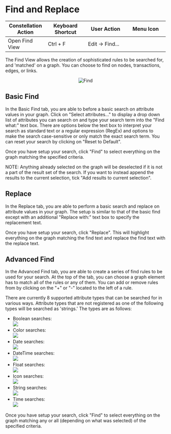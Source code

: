 # Find and Replace

<table class="table table-striped">
<colgroup>
<col style="width: 25%" />
<col style="width: 25%" />
<col style="width: 25%" />
<col style="width: 25%" />
</colgroup>
<thead>
<tr class="header">
<th>Constellation Action</th>
<th>Keyboard Shortcut</th>
<th>User Action</th>
<th>Menu Icon</th>
</tr>
</thead>
<tbody>
<tr class="odd">
<td>Open Find View</td>
<td>Ctrl + F</td>
<td>Edit -&gt; Find...</td>
<td><div style="text-align: center">
<img src="../constellation/CoreFindView/src/au/gov/asd/tac/constellation/views/find/docs/resources/find.png" width="16" height="16" />
</div></td>
</tr>
</tbody>
</table>

The Find View allows the creation of sophisticated rules to be searched
for, and 'matched' on a graph. You can choose to find on nodes,
transactions, edges, or links.

<div style="text-align: center">

<img src="../constellation/CoreFindView/src/au/gov/asd/tac/constellation/views/find/docs/resources/FindView.png" alt="Find" />

</div>

## Basic Find

In the Basic Find tab, you are able to before a basic search on
attribute values in your graph. Click on "Select attributes..." to
display a drop down list of attributes you can search on and type your
search term into the "Find what:" text box. There are options below the
text box to interpret your search as standard text or a regular
expression (RegEx) and options to make the search case-sensitive or only
match the exact search term. You can reset your search by clicking on
"Reset to Default".

Once you have setup your search, click "Find" to select everything on
the graph matching the specified criteria.

NOTE: Anything already selected on the graph will be deselected if it is
not a part of the result set of the search. If you want to instead
append the results to the current selection, tick "Add results to
current selection".

## Replace

In the Replace tab, you are able to perform a basic search and replace
on attribute values in your graph. The setup is similar to that of the
basic find except with an additional "Replace with:" text box to specify
the replacement text.

Once you have setup your search, click "Replace". This will highlight
everything on the graph matching the find text and replace the find text
with the replace text.

## Advanced Find

In the Advanced Find tab, you are able to create a series of find rules
to be used for your search. At the top of the tab, you can choose a
graph element has to match all of the rules or any of them. You can add
or remove rules from by clicking on the "+" or "-" located to the left
of a rule.

There are currently 8 supported attribute types that can be searched for
in various ways. Attribute types that are not registered as one of the
following types will be searched as 'strings.' The types are as follows:

-   Boolean searches:  
    <img src="../constellation/CoreFindView/src/au/gov/asd/tac/constellation/views/find/docs/resources/find-boolean.png" />
-   Color searches:  
    <img src="../constellation/CoreFindView/src/au/gov/asd/tac/constellation/views/find/docs/resources/find-color.png" />
-   Date searches:  
    <img src="../constellation/CoreFindView/src/au/gov/asd/tac/constellation/views/find/docs/resources/find-date.png" />
-   DateTime searches:  
    <img src="../constellation/CoreFindView/src/au/gov/asd/tac/constellation/views/find/docs/resources/find-datetime.png" />
-   Float searches:  
    <img src="../constellation/CoreFindView/src/au/gov/asd/tac/constellation/views/find/docs/resources/find-float.png" />
-   Icon searches:  
    <img src="../constellation/CoreFindView/src/au/gov/asd/tac/constellation/views/find/docs/resources/find-icon.png" />
-   String searches:  
    <img src="../constellation/CoreFindView/src/au/gov/asd/tac/constellation/views/find/docs/resources/find-string.png" />
-   Time searches:  
    <img src="../constellation/CoreFindView/src/au/gov/asd/tac/constellation/views/find/docs/resources/find-time.png" />

Once you have setup your search, click "Find" to select everything on
the graph matching any or all (depending on what was selected) of the
specified criteria.
